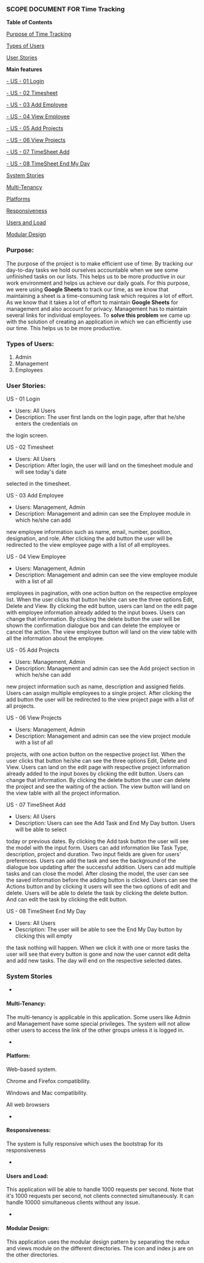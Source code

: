 

### **SCOPE DOCUMENT FOR Time Tracking**

**Table of Contents**

[Purpose of Time Tracking](#1)

[Types of Users](#2)

[User Stories](#3)

**Main features**

[- US - 01 Login](#4)

[- US - 02 Timesheet](#6)

[- US - 03 Add Employee](#7)

[- US - 04 View Employee](#8)

[- US - 05 Add Projects](#9)

[- US - 06 View Projects](#10)

[- US - 07 TimeSheet Add](#11)

[- US - 08 TimeSheet End My Day](#12)

[System Stories](#13)

[Multi-Tenancy](#14)

[Platforms](#15)

[Responsiveness](#16)

[Users and Load](#17)

[Modular Design](#18)

### **Purpose:**

The purpose of the project is to make efficient use of time. By tracking our day-to-day tasks we hold ourselves accountable when we see some unfinished tasks on our lists. This helps us to be more productive in our work environment and helps us achieve our daily goals. For this purpose, we were using **Google Sheets** to track our time, as we know that maintaining a sheet is a time-consuming task which requires a lot of effort. As we know that it takes a lot of effort to maintain **Google Sheets** for management and also account for privacy. Management has to maintain several links for individual employees. To **solve this problem** we came up with the solution of creating an application in which we can efficiently use our time. This helps us to be more productive.

### **Types of Users:**

1. Admin
2. Management
3. Employees

### **User Stories:**

US - 01 Login

- Users: All Users
- Description: The user first lands on the login page, after that he/she enters the credentials on

the login screen.

US - 02 Timesheet

- Users: All Users
- Description: After login, the user will land on the timesheet module and will see today's date

selected in the timesheet.

US - 03 Add Employee

- Users: Management, Admin
- Description: Management and admin can see the Employee module in which he/she can add

new employee information such as name, email, number, position, designation, and role. After clicking the add button the user will be redirected to the view employee page with a list of all employees.

US - 04 View Employee

- Users: Management, Admin
- Description: Management and admin can see the view employee module with a list of all

employees in pagination, with one action button on the respective employee list. When the user clicks that button he/she can see the three options Edit, Delete and View. By clicking the edit button, users can land on the edit page with employee information already added to the input boxes. Users can change that information. By clicking the delete button the user will be shown the confirmation dialogue box and can delete the employee or cancel the action. The view employee button will land on the view table with all the information about the employee.

US - 05 Add Projects

- Users: Management, Admin
- Description: Management and admin can see the Add project section in which he/she can add

new project information such as name, description and assigned fields. Users can assign multiple employees to a single project. After clicking the add button the user will be redirected to the view project page with a list of all projects.

US - 06 View Projects

- Users: Management, Admin
- Description: Management and admin can see the view project module with a list of all

projects, with one action button on the respective project list. When the user clicks that button he/she can see the three options Edit, Delete and View. Users can land on the edit page with respective project information already added to the input boxes by clicking the edit button. Users can change that information. By clicking the delete button the user can delete the project and see the waiting of the action. The view button will land on the view table with all the project information.

US - 07 TimeSheet Add

- Users: All Users
- Description: Users can see the Add Task and End My Day button. Users will be able to select

today or previous dates. By clicking the Add task button the user will see the model with the input form. Users can add information like Task Type, description, project and duration. Two input fields are given for users' preferences. Users can add the task and see the background of the dialogue box updating after the successful addition. Users can add multiple tasks and can close the model. After closing the model, the user can see the saved information before the adding button is clicked. Users can see the Actions button and by clicking it users will see the two options of edit and delete. Users will be able to delete the task by clicking the delete button. And can edit the task by clicking the edit button.

US - 08 TimeSheet End My Day

- Users: All Users
- Description: The user will be able to see the End My Day button by clicking this will empty

the task nothing will happen. When we click it with one or more tasks the user will see that every button is gone and now the user cannot edit delta and add new tasks. The day will end on the respective selected dates.

### **System Stories**

-
#### **Multi-Tenancy:**

The multi-tenancy is applicable in this application. Some users like Admin and Management have some special privileges. The system will not allow other users to access the link of the other groups unless it is logged in.

-
#### **Platform:**

Web-based system.

Chrome and Firefox compatibility.

Windows and Mac compatibility.

All web browsers

-
#### **Responsiveness:**

The system is fully responsive which uses the bootstrap for its responsiveness

-
#### **Users and Load:**

This application will be able to handle 1000 requests per second. Note that it's 1000 requests per second, not clients connected simultaneously. It can handle 10000 simultaneous clients without any issue.

-
#### **Modular Design:**

This application uses the modular design pattern by separating the redux and views module on the different directories. The icon and index js are on the other directories.
